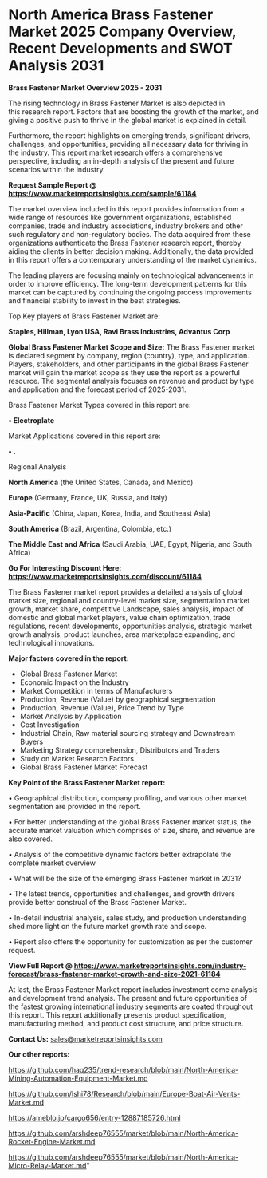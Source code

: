 # North America Brass Fastener Market 2025 Company Overview, Recent Developments and SWOT Analysis 2031

<Strong> Brass Fastener Market Overview 2025 - 2031</strong>

The rising technology in Brass Fastener Market is also depicted in this research report. Factors that are boosting the growth of the market, and giving a positive push to thrive in the global market is explained in detail.

Furthermore, the report highlights on emerging trends, significant drivers, challenges, and opportunities, providing all necessary data for thriving in the industry. This report market research offers a comprehensive perspective, including an in-depth analysis of the present and future scenarios within the industry.

<strong>Request Sample Report @ <a href=https://www.marketreportsinsights.com/sample/61184>https://www.marketreportsinsights.com/sample/61184</a></strong>

The market overview included in this report provides information from a wide range of resources like government organizations, established companies, trade and industry associations, industry brokers and other such regulatory and non-regulatory bodies. The data acquired from these organizations authenticate the Brass Fastener research report, thereby aiding the clients in better decision making. Additionally, the data provided in this report offers a contemporary understanding of the market dynamics.

The leading players are focusing mainly on technological advancements in order to improve efficiency. The long-term development patterns for this market can be captured by continuing the ongoing process improvements and financial stability to invest in the best strategies.

Top Key players of Brass Fastener Market are:

<strong>Staples, Hillman, Lyon USA, Ravi Brass Industries, Advantus Corp</strong>

<strong><b>Global Brass Fastener Market Scope and Size:</b></strong>
The Brass Fastener market is declared segment by company, region (country), type, and application. Players, stakeholders, and other participants in the global Brass Fastener market will gain the market scope as they use the report as a powerful resource. The segmental analysis focuses on revenue and product by type and application and the forecast period of 2025-2031.

Brass Fastener Market Types covered in this report are:

<strong>• Electroplate</strong>

Market Applications covered in this report are:

<strong>• .</strong> 

Regional Analysis

<strong>North America</strong> (the United States, Canada, and Mexico)

<strong>Europe</strong> (Germany, France, UK, Russia, and Italy)

<strong>Asia-Pacific</strong> (China, Japan, Korea, India, and Southeast Asia)

<strong>South America</strong> (Brazil, Argentina, Colombia, etc.)

<strong>The Middle East and Africa</strong> (Saudi Arabia, UAE, Egypt, Nigeria, and South Africa)

<strong>Go For Interesting Discount Here: <a href=https://www.marketreportsinsights.com/discount/61184>https://www.marketreportsinsights.com/discount/61184</a></strong>

The Brass Fastener market report provides a detailed analysis of global market size, regional and country-level market size, segmentation market growth, market share, competitive Landscape, sales analysis, impact of domestic and global market players, value chain optimization, trade regulations, recent developments, opportunities analysis, strategic market growth analysis, product launches, area marketplace expanding, and technological innovations.

<strong><b>Major factors covered in the report:</b></strong>
<ul>
  <li>Global Brass Fastener Market </li>
  <li>Economic Impact on the Industry</li>
  <li>Market Competition in terms of Manufacturers</li>
  <li>Production, Revenue (Value) by geographical segmentation</li>
  <li>Production, Revenue (Value), Price Trend by Type</li>
  <li>Market Analysis by Application</li>
  <li>Cost Investigation</li>
  <li>Industrial Chain, Raw material sourcing strategy and Downstream Buyers</li>
  <li>Marketing Strategy comprehension, Distributors and Traders</li>
  <li>Study on Market Research Factors</li>
  <li>Global Brass Fastener Market Forecast</li>
</ul>

<strong><b>Key Point of the Brass Fastener Market report:</b></strong>

• Geographical distribution, company profiling, and various other market segmentation are provided in the report.

• For better understanding of the global Brass Fastener market status, the accurate market valuation which comprises of size, share, and revenue are also covered.

• Analysis of the competitive dynamic factors better extrapolate the complete market overview

• What will be the size of the emerging Brass Fastener market in 2031?

• The latest trends, opportunities and challenges, and growth drivers provide better construal of the Brass Fastener Market.

• In-detail industrial analysis, sales study, and production understanding shed more light on the future market growth rate and scope.

• Report also offers the opportunity for customization as per the customer request.

<strong><b>View Full Report @ <a href=https://www.marketreportsinsights.com/industry-forecast/brass-fastener-market-growth-and-size-2021-61184>https://www.marketreportsinsights.com/industry-forecast/brass-fastener-market-growth-and-size-2021-61184</a></b></strong>


At last, the Brass Fastener Market report includes investment come analysis and development trend analysis. The present and future opportunities of the fastest growing international industry segments are coated throughout this report. This report additionally presents product specification, manufacturing method, and product cost structure, and price structure.

<strong>Contact Us:</strong>
sales@marketreportsinsights.com

<strong>Our other reports:</strong>

<a href=https://github.com/haq235/trend-research/blob/main/North-America-Mining-Automation-Equipment-Market.md>https://github.com/haq235/trend-research/blob/main/North-America-Mining-Automation-Equipment-Market.md</a>

<a href=https://github.com/Ishi78/Research/blob/main/Europe-Boat-Air-Vents-Market.md>https://github.com/Ishi78/Research/blob/main/Europe-Boat-Air-Vents-Market.md</a>

<a href=https://ameblo.jp/cargo656/entry-12887185726.html>https://ameblo.jp/cargo656/entry-12887185726.html</a>

<a href=https://github.com/arshdeep76555/market/blob/main/North-America-Rocket-Engine-Market.md>https://github.com/arshdeep76555/market/blob/main/North-America-Rocket-Engine-Market.md</a>

<a href=https://github.com/arshdeep76555/market/blob/main/North-America-Micro-Relay-Market.md>https://github.com/arshdeep76555/market/blob/main/North-America-Micro-Relay-Market.md</a>"
